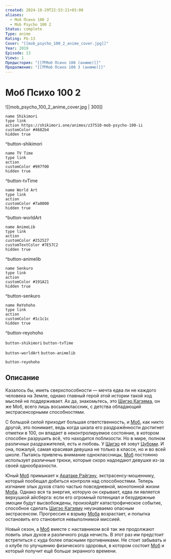 ```yaml
---
created: 2024-10-29T22:53:21+03:00
aliases:
  - Моб Психо 100 2
  - Mob Psycho 100 2
Status: complete
Type: anime
Rating: PG-13
Cover: "[[mob_psycho_100_2_anime_cover.jpg]]"
Year: 2019
Episode: 13
Views: 1
Предыстория: "[[⛩️Моб Психо 100 (аниме)]]"
Продолжение: "[[⛩️Моб Психо 100 3 (аниме)]]"
---
```


# Моб Психо 100 2

![[mob_psycho_100_2_anime_cover.jpg | 300]]

```button
name Shikimori
type link
action https://shikimori.one/animes/z37510-mob-psycho-100-ii
customColor #4682b4
hidden true
```
^button-shikimori

```button
name TV Time
type link
action 
customColor #997f00
hidden true
```
^button-tvTime

```button
name World Art
type link
action 
customColor #7a0000
hidden true
```
^button-worldArt

```button
name AnimeLib
type link
action 
customColor #252527
customTextColor #7E57C2
hidden true
```
^button-animelib

```button
name Senkuro
type link
action 
customColor #191A21
hidden true
```
^button-senkuro

```button
name ReYohoho
type link
action 
customColor #1c1c1c
hidden true
```
^button-reyohoho



`button-shikimori` `button-tvTime`

`button-worldArt` `button-animelib`

`button-reyohoho`

## Описание

Казалось бы, иметь сверхспособности — мечта едва ли не каждого человека на Земле, однако главный герой этой истории такой ход мыслей не поддерживает. Ах да, знакомьтесь, это [Шигэо Кагэяма](https://shikimori.one/characters/109929-shigeo-kageyama), он же Моб, всего лишь восьмиклассник, с детства обладающий экстрасенсорными способностями.

С большой силой приходит большая ответственность, и [Моб](https://shikimori.one/characters/109929-shigeo-kageyama), как никто другой, это понимает, ведь когда шкала его раздражённости достигнет отметки в 100, он впадает в неконтролируемое состояние, в котором способен разрушить всё, что находится поблизости. Но в мире, полном различных раздражителей, есть и любовь. У [Шигэо](https://shikimori.one/characters/109929-shigeo-kageyama) её зовут [Цубоми](https://shikimori.one/characters/124789-tsubomi-takane). И она, пожалуй, самая красивая девушка не только в классе, но и во всей школе. Пытаясь привлечь внимание одноклассницы, [Моб](https://shikimori.one/characters/109929-shigeo-kageyama) постоянно использует различные трюки, которые скоро надоедают девушке из-за своей однообразности.

Юный [Моб](https://shikimori.one/characters/109929-shigeo-kageyama) примыкает к [Аратаке Рэйгэну](https://shikimori.one/characters/109931-arataka-reigen), экстрасенсу-мошеннику, который пообещал добиться контроля над способностями. Теперь изгнание злых духов стало частью повседневной, монотонной жизни [Моба](https://shikimori.one/characters/109929-shigeo-kageyama). Однако вся та энергия, которую он скрывает, едва ли является верхушкой айсберга: если его огромный потенциал и безудержные эмоции будут высвобождены, произойдёт катастрофическое событие, способное сделать [Шигэо Кагэяму](https://shikimori.one/characters/109929-shigeo-kageyama) неузнаваемо опасным экстрасенсом. Прогрессия к взрыву [Моба](https://shikimori.one/characters/109929-shigeo-kageyama) возрастает, и попытка остановить его становится невыполнимой миссией.

Новый сезон, а [Моб](https://shikimori.one/characters/109929-shigeo-kageyama) вместе с наставником всё так же продолжают ловить злых духов и различного рода нечисть. В этот раз им предстоит встретиться с куда более опасными противниками. Не стоит забывать и о клубе по улучшению физического здоровья, в котором состоит [Моб](https://shikimori.one/characters/109929-shigeo-kageyama) и который получит ещё больше экранного времени.
